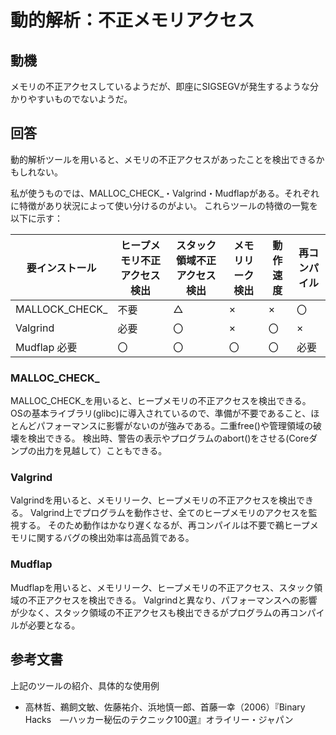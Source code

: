 # 動的解析：不正メモリアクセス

## 動機
メモリの不正アクセスしているようだが、即座にSIGSEGVが発生するような分かりやすいものでないようだ。

## 回答
動的解析ツールを用いると、メモリの不正アクセスがあったことを検出できるかもしれない。

私が使うものでは、MALLOC_CHECK_・Valgrind・Mudflapがある。それぞれに特徴があり状況によって使い分けるのがよい。 
これらツールの特徴の一覧を以下に示す：

要インストール | ヒープメモリ不正アクセス検出 | スタック領域不正アクセス検出 | メモリリーク検出 | 動作速度 | 再コンパイル
------------- | -------------------------- | ------------------------- | --------------- | ------- | ---------
MALLOCK_CHECK_ | 不要 | △ | × | × | 〇 | 不要
Valgrind | 必要 | 〇 | × | 〇 | × | 不要
Mudflap	必要 | 〇 | 〇 | 〇 | 〇 | 必要

### MALLOC_CHECK_
MALLOC_CHECK_を用いると、ヒープメモリの不正アクセスを検出できる。
OSの基本ライブラリ(glibc)に導入されているので、準備が不要であること、ほとんどパフォーマンスに影響がないのが強みである。二重free()や管理領域の破壊を検出できる。
検出時、警告の表示やプログラムのabort()をさせる(Coreダンプの出力を見越して）こともできる。

### Valgrind
Valgrindを用いると、メモリリーク、ヒープメモリの不正アクセスを検出できる。
Valgrind上でプログラムを動作させ、全てのヒープメモリのアクセスを監視する。
そのため動作はかなり遅くなるが、再コンパイルは不要で鵜ヒープメモリに関するバグの検出効率は高品質である。

### Mudflap
Mudflapを用いると、メモリリーク、ヒープメモリの不正アクセス、スタック領域の不正アクセスを検出できる。
Valgrindと異なり、パフォーマンスへの影響が少なく、スタック領域の不正アクセスも検出できるがプログラムの再コンパイルが必要となる。

## 参考文書
上記のツールの紹介、具体的な使用例
- 高林哲、鵜飼文敏、佐藤祐介、浜地慎一郎、首藤一幸（2006）『Binary Hacks　―ハッカー秘伝のテクニック100選』オライリー・ジャパン
